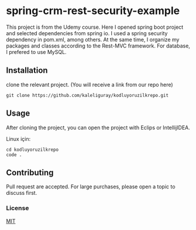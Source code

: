 # spring-crm-rest-security-example

This project is from the Udemy course. Here I opened spring boot project and selected dependencies from spring io. I used a spring security dependency in pom.xml, among others. At the same time, I organize my packages and classes according to the Rest-MVC framework.  For database, I prefered to use MySQL.

## Installation

clone the relevant project. (You will receive a link from our repo here)

` git clone https://github.com/kaleliguray/kodluyoruzilkrepo.git `


## Usage

After cloning the project, you can open the project with Eclips or IntellijIDEA.

Linux için:

```
cd kodluyoruzilkrepo
code .
```



## Contributing

Pull request are accepted. For large purchases, please open a topic to discuss first.



### License

[MIT]()
